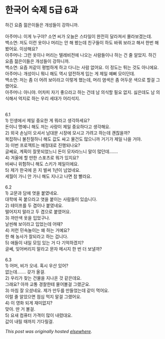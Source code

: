 # 한국어 숙제 5급 6과

<div>
<div>하긴 요즘 젊은이들은 개성들이 강하니까.</div>
<div><br></div>
<div>아주머니: 이게 누구야?  소연 씨가 오늘은 스타일이 완전히 달라져서 몰라보겠는데.</div>
<div>백소연: 저도 이런 옷이나 머리는 안 해 봤는데 친구들이 하도 바꿔 보라고 해서 한번 해 봤어요.  이상해요?</div>
<div>아주머니: 그런 옷이나 머리는 텔레비전에 나오는 사람들이나 하는 건 줄 알았지.  하긴 요즘 젊은이들은 개성들이 강하니까.</div>
<div>백소연: 요즘 저같이 평범하게 하고 다니는 사람 없어요.  이 정도는 튀는 것도 아니에요.</div>
<div>아주머니: 개성이니 뭐니 해도 역시 얌전하게 입는 게 제일 예뻐 모이던데.</div>
<div>백소연: 저는 좀 더 어려 보이라고 이렇게 했는데, 머리 염색은 좀 어두운 색으로 할걸 그랬어요.</div>
<div>아주머니: 아니야.  어차피 자기 좋으라고 하는 건데 남 의식할 필요 없지.  싫은데도 남 의식해서 억지로 하는 우리 세대가 어리석지.</div>
<div><br></div>
<div><br></div>
<div>6.1</div>
<div>1) 인생에서 제일 중요한 게 뭐라고 생각하세요?</div>
<div>돈이니 명예니 해도 저는 사랑이 제일 중요하다고 생각해요.</div>
<div>2) 외국 손님이 오셔서 남대문 시장에 모시고 가려고 하는데 괜찮을까?</div>
<div>복잡하니 불친절하니 해도 값도 싸고 물건도 많으니까 거기가 제일 나을 거야.</div>
<div>3) 이번 프로젝트는 예정대로 진행되나요?</div>
<div>글쎄요, 계획이 잘못되었느니 돈이 모자라느니 말이 많던데.......</div>
<div>4) 겨울에 할 만한 스포츠로 뭐가 있지요?</div>
<div>비싸니 위험하니 해도 스키가 제일이에요.</div>
<div>5) 제가 한국에 온 지 벌써 1년이 넘었네요.</div>
<div>세월이 가니 안 가니 해도 지나고 나면 참 빨라요.</div>
<div><br></div>
<div>6.2</div>
<div>1) 교문과 담에 엿을 붙였네요.</div>
<div>대학에 꼭 붙으라고 엿을 붙이는 사람들이 있습니다.</div>
<div>2) 테이프를 두 겹이나 붙였네요.</div>
<div>떨어지지 말라고 두 겹으로 붙였어요.</div>
<div>3) 까만색 옷을 입었구나.</div>
<div>날씬해 보이라고 입었는데 어때?</div>
<div>4) 저런 민속놀이는 왜 하는 거예요?</div>
<div>한 해 농사가 잘되라고 하는 겁니다.</div>
<div>5) 애들이 내일 모임 있는 거 다 기억하겠지?</div>
<div>글쎄, 잊어버리지 말라고 문자 메시지 한 번 더 보낼까?</div>
<div><br></div>
<div>6.3</div>
<div>1) 어머, 비가 오네. 혹시 우산 있어?</div>
<div>없는데....... 갖가 올걸.</div>
<div>2) 우리가 찾는 건물을 지나온 것 같은데요.</div>
<div>그래요? 아까 교통 경찰한테 물어볼걸 그랬군요.</div>
<div>3) 마침 잘 오셨네요. 제가 만두를 만들었는데 같이 먹어요.</div>
<div>이럴 줄 알았으면 점심 먹지 말걸 그랬어요.</div>
<div>4) 이 영화 되게 재미없지?</div>
<div>맞아. 딴 거 볼걸.</div>
<div>5) 요새 컴퓨터 가격이 많이 내렸대요.</div>
<div>값이 내릴 때까지 기다릴걸.</div>
</div>


*This post was originally hosted [elsewhere](http://planspace.blogspot.com/2009/09/5-6.html).*
